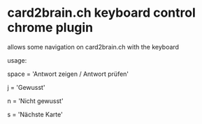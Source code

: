 # card2brain.ch keyboard control chrome plugin

allows some navigation on card2brain.ch with the keyboard

usage:

space = 'Antwort zeigen / Antwort prüfen'

j = 'Gewusst'

n = 'Nicht gewusst'

s = 'Nächste Karte'